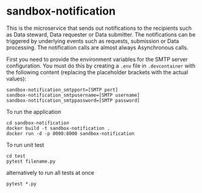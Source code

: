 # sandbox-notification

This is the microservice that sends out notifications to the recipients such as Data steward, Data requester or
Data submitter. The notifications can be triggered by underlying events such as requests, submission or
Data processing. The notification calls are almost always Asynchronous calls.

First you need to provide the environment variables for the SMTP server configuration. You must do this by creating a `.env` file in `.devcontainer` with the following content (replacing the placeholder brackets with the actual values):

```sandbox-notification_smtpserv=[SMTP server]
sandbox-notification_smtpport=[SMTP port]
sandbox-notification_smtpusername=[SMTP username]
sandbox-notification_smtppassword=[SMTP password]
```

To run the application

    cd sandbox-notification
    docker build -t sandbox-notification .
    docker run -d -p 8000:8000 sandbox-notification

To run unit test

    cd test
    pytest filename.py

alternatively to run all tests at once

    pytest *.py
